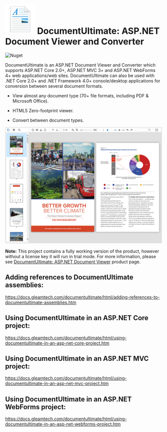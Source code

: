 # ![DocumentUltimate Logo](documentultimate-logo.png) DocumentUltimate: ASP.NET Document Viewer and Converter
![Nuget](https://img.shields.io/nuget/v/GleamTech.DocumentUltimate)

DocumentUltimate is an ASP.NET Document Viewer and Converter which supports ASP.NET Core 2.0+, ASP.NET MVC 3+ and ASP.NET WebForms 4+ web applications/web sites. DocumentUltimate can also be used with .NET Core 2.0+ and .NET Framework 4.0+ console/desktop applications for conversion between several document formats.

- View almost any document type (70+ file formats, including PDF & Microsoft Office).

- HTML5 Zero-footprint viewer.

- Convert between document types.

![ASP.NET Document Viewer](documentultimate.png)

**Note:** This project contains a fully working version of the product, however without a license key it will run in trial mode. For more information, please see [DocumentUltimate: ASP.NET Document Viewer](http://www.gleamtech.com/documentultimate) product page.

## Adding references to DocumentUltimate assemblies:
https://docs.gleamtech.com/documentultimate/html/adding-references-to-documentultimate-assemblies.htm

## Using DocumentUltimate in an ASP.NET Core project:
https://docs.gleamtech.com/documentultimate/html/using-documentultimate-in-an-asp-net-core-project.htm

## Using DocumentUltimate in an ASP.NET MVC project:
https://docs.gleamtech.com/documentultimate/html/using-documentultimate-in-an-asp-net-mvc-project.htm

## Using DocumentUltimate in an ASP.NET WebForms project:
https://docs.gleamtech.com/documentultimate/html/using-documentultimate-in-an-asp-net-webforms-project.htm

